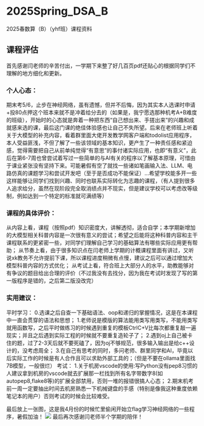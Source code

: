 # 2025Spring_DSA_B
2025春数算（B）（yhf班）课程资料
## 课程评估
首先感谢闫老师的辛苦付出，一学期下来整了好几百页pdf还贴心的根据同学们不理解的地方细化和更新。
### 个人心态：
期末考5/6，止步在神经网络，虽有遗憾，但并不后悔，因为其实本人选课时申请+投80点押这个班本来就不是冲着给分去的（如果是，我宁愿选那种机考A+B难度的班级），开始时的心态就是奔着一种把东西“自己想出来、手搓出来”的兴趣和成就感来选的课，最后这门课的绝佳体验感也让自己不失所望。后来在老师班上听着关于大模型的补充内容，看着群里面大佬开发教学网客户端和todolist应用程序，本人受益匪浅，不但了解了一些该领域的基本知识，更产生了一种责任感和紧迫感，觉得需要把自己从前单纯觉得“有意思”的事付诸实际应用，也即“有意义”，此后在第6-7周也曾尝试着写过一些简单的与AI有关的程序以了解基本原理，可惜由于课业紧张没有坚持下来。可能暑假有空了就找一些诸如笔画输入法、LLM、电路仿真的课题学习和尝试开发吧（至于是否成功不能保证）...希望学校能多开一些这样能够让同学们找到兴趣、同时也联系实际转化为志趣的课程，（有人提到很多人追求给分，虽然在现阶段完全取消绩点并不现实，但是建议学校可以考虑改等级制，例如达到一个特定的标准就可满绩等）
### 课程的具体评价：
从内容上看，课程（按照pdf）知识密度大，讲解透彻，适合自学；本学期新增加的大模型相关科普内容是一次很有意义的尝试；希望之后能将这种科普内容和主干课程联系的更紧密一些，对同学们理解自己学习的基础算法有哪些实际应用更有帮助；
从节奏上看，由于很多知识点在闫老师上学期的计概课程里面有讲过，又听说xk教务不允许提前下课，所以课程进度稍微有点慢，建议之后可以通过增加大模型科普内容的方式优化；
从考试上看，符合班上大部分人的水平，助教能够对有争议的题目给出合理的评价（不过我没有去找分，因为我在考试时发现了写的第一版程序是错的，之后第二版没改完）
### 实用建议：
平时学习：
0.选课之后自查一下基础语法、oop和递归的掌握情况，这是在本课程中一直会贯穿的语法和思想；
1.老师说是模版的算法能用类写用类写，不能用类写就用函数写，之后平时做练习的时候遇到重复的模板CtrlC+V比每次都重复敲一遍现实；并且之后遇到实际工程的时候就不要重复造轮子了；
2.遇到oj上自己被卡住的题，过了2-3天后就不要死磕了，因为oj不够规范，很多输入输出是给c++设计的，没考虑周全；
3.在自己有思考的同时，多问老师、群里同学和AI，毕竟以后实际工作的时候是有人合作且可以求助外部工具的；（但是不要在ollama里面找7B模型，一般很烂）
考试：
1.关于机房vscode的使用:写Python没有pep8习惯的人建议拿到机房的vscode就去扩展那一栏找到所有名字带数字8(如autopep8,flake8等)的扩展全部禁用，否则一堆的报错很搞人心态；
2.期末机考前一周一定要抽出时间去机房熟悉一下机械键盘的手感（特别是像我这种重度依赖笔记本的用户）否则考试的时候会比较难受。

最后放上一张图，这是我4月份的时候忙里偷闲开始立flag学习神经网络的一些程序，暑假加油！
![](github.com/LightningYuan-39/2025Spring_DSA_B/blob/main/img/1.png)
最后再次感谢闫老师半个学期的陪伴！
